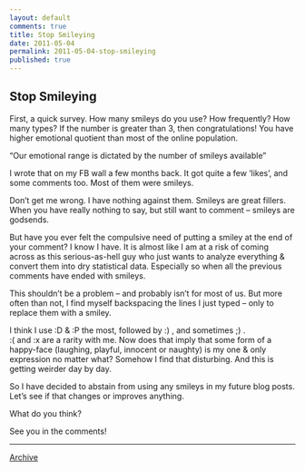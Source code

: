 ```yaml
---
layout: default
comments: true
title: Stop Smileying
date: 2011-05-04
permalink: 2011-05-04-stop-smileying
published: true
---
```


## Stop Smileying

First, a quick survey. How many smileys do you use? How frequently? How many types? If the number is greater than 3, then congratulations! You have higher emotional quotient than most of the online population.

“Our emotional range is dictated by the number of smileys available”

I wrote that on my FB wall a few months back. It got quite a few ‘likes&#8217;, and some comments too. Most of them were smileys.

Don’t get me wrong. I have nothing against them. Smileys are great fillers. When you have really nothing to say, but still want to comment &#8211; smileys are godsends.

But have you ever felt the compulsive need of putting a smiley at the end of your comment? I know I have. It is almost like I am at a risk of coming across as this serious-as-hell guy who just wants to analyze everything & convert them into dry statistical data. Especially so when all the previous comments have ended with smileys.

This shouldn’t be a problem &#8211; and probably isn’t for most of us. But more often than not, I find myself backspacing the lines I just typed – only to replace them with a smiley.

I think I use :D & :P the most, followed by :) , and sometimes ;) .<br> :( and :x are a rarity with me. Now does that imply that some form of a happy-face (laughing, playful, innocent or naughty) is my one & only expression no matter what? Somehow I find that disturbing. And this is getting weirder day by day.

So I have decided to abstain from using any smileys in my future blog posts. Let’s see if that changes or improves anything.

What do you think?

See you in the comments!

* * *

[Archive](../archive)
